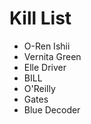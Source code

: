Kill List
=========
* O-Ren Ishii
* Vernita Green
* Elle Driver
* BILL
* O'Reilly
* Gates
* Blue Decoder
